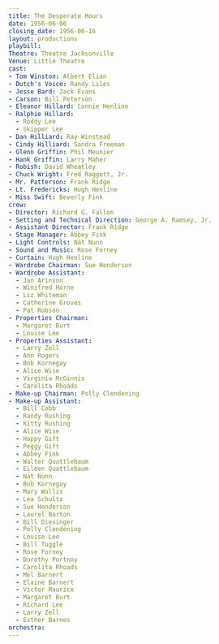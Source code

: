 ```yaml
---
title: The Desperate Hours
date: 1956-06-06
closing_date: 1956-06-16
layout: productions
playbill:
Theatre: Theatre Jacksonville
Venue: Little Theatre
cast:
- Tom Winston: Albert Elian
- Dutch's Voice: Randy Liles
- Jesse Bard: Jack Evans
- Carson: Bill Peterson
- Eleanor Hillard: Connie Henline
- Ralphie Hillard:
  - Roddy Lee
  - Skipper Lee
- Dan Hilliard: Ray Winstead
- Cindy Hilliard: Sandra Freeman
- Glenn Griffin: Phil Meunier
- Hank Griffin: Larry Maher
- Robish: David Wheatley
- Chuck Wright: Fred Raggett, Jr.
- Mr. Patterson: Frank Ridge
- Lt. Fredericks: Hugh Henline
- Miss Swift: Beverly Fink
crew:
- Director: Richard G. Fallon
- Setting and Technical Direction: George A. Ramsey, Jr.
- Assistant Director: Frank Ridge
- Stage Manager: Abbey Fink
- Light Controls: Nat Nunn
- Sound and Music: Rose Forney
- Curtain: Hugh Henline
- Wardrobe Chairman: Sue Henderson
- Wardrobe Assistant:
  - Jan Arinson
  - Winifred Horne
  - Liz Whiteman
  - Catherine Groves
  - Pat Robson
- Properties Chairman:
  - Margaret Burt
  - Louise Lee
- Properties Assistant:
  - Larry Zell
  - Ann Rogers
  - Bob Kornegay
  - Alice Wise
  - Virginia McGinnis
  - Carolita Rhoads
- Make-up Chairman: Polly Clendening
- Make-up Assistant:
  - Bill Cobb
  - Randy Rushing
  - Kitty Rushing
  - Alice Wise
  - Happy Gift
  - Peggy Gift
  - Abbey Fink
  - Walter Quattlebaum
  - Eileen Quattlebaum
  - Nat Nunn
  - Bob Kornegay
  - Mary Wallis
  - Lea Schultz
  - Sue Henderson
  - Laurel Barton
  - Bill Diesinger
  - Polly Clendening
  - Louise Lee
  - Bill Tuggle
  - Rose Forney
  - Dorothy Portnoy
  - Carolita Rhoads
  - Mel Barnert
  - Elaine Barnert
  - Victor Maurice
  - Margaret Burt
  - Richard Lee
  - Larry Zell
  - Esther Barnes
orchestra:
---
```


